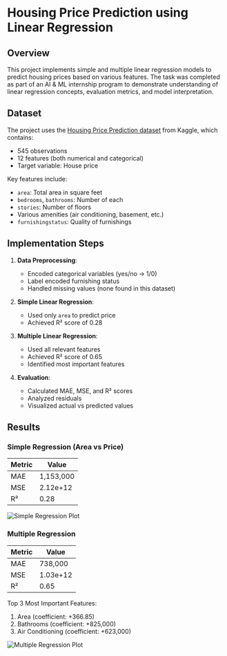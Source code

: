# Housing Price Prediction using Linear Regression

## Overview
This project implements simple and multiple linear regression models to predict housing prices based on various features. The task was completed as part of an AI & ML internship program to demonstrate understanding of linear regression concepts, evaluation metrics, and model interpretation.

## Dataset
The project uses the [Housing Price Prediction dataset](https://www.kaggle.com/datasets/harishkumardatalab/housing-price-prediction) from Kaggle, which contains:
- 545 observations
- 12 features (both numerical and categorical)
- Target variable: House price

Key features include:
- `area`: Total area in square feet
- `bedrooms`, `bathrooms`: Number of each
- `stories`: Number of floors
- Various amenities (air conditioning, basement, etc.)
- `furnishingstatus`: Quality of furnishings

## Implementation Steps

1. **Data Preprocessing**:
   - Encoded categorical variables (yes/no → 1/0)
   - Label encoded furnishing status
   - Handled missing values (none found in this dataset)

2. **Simple Linear Regression**:
   - Used only `area` to predict price
   - Achieved R² score of 0.28

3. **Multiple Linear Regression**:
   - Used all relevant features
   - Achieved R² score of 0.65
   - Identified most important features

4. **Evaluation**:
   - Calculated MAE, MSE, and R² scores
   - Analyzed residuals
   - Visualized actual vs predicted values

## Results

### Simple Regression (Area vs Price)
| Metric | Value |
|--------|-------|
| MAE    | 1,153,000 |
| MSE    | 2.12e+12 |
| R²     | 0.28 |

![Simple Regression Plot](images/simple_regression.png)

### Multiple Regression
| Metric | Value |
|--------|-------|
| MAE    | 738,000 |
| MSE    | 1.03e+12 |
| R²     | 0.65 |

Top 3 Most Important Features:
1. Area (coefficient: +366.85)
2. Bathrooms (coefficient: +825,000)
3. Air Conditioning (coefficient: +623,000)

![Multiple Regression Plot](images/multiple_regression.png)
